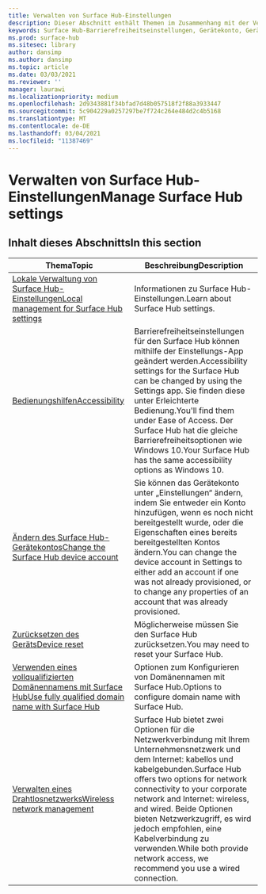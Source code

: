 ```yaml
---
title: Verwalten von Surface Hub-Einstellungen
description: Dieser Abschnitt enthält Themen im Zusammenhang mit der Verwaltung von Surface Hub-Einstellungen.
keywords: Surface Hub-Barrierefreiheitseinstellungen, Gerätekonto, Gerätezurücksetzung, Windows-Updates, Verwaltung des Drahtlosnetzwerks
ms.prod: surface-hub
ms.sitesec: library
author: dansimp
ms.author: dansimp
ms.topic: article
ms.date: 03/03/2021
ms.reviewer: ''
manager: laurawi
ms.localizationpriority: medium
ms.openlocfilehash: 2d9343881f34bfad7d48b057518f2f88a3933447
ms.sourcegitcommit: 5c904229a0257297be7f724c264e484d2c4b5168
ms.translationtype: MT
ms.contentlocale: de-DE
ms.lasthandoff: 03/04/2021
ms.locfileid: "11387469"
---
```

# <a name="manage-surface-hub-settings"></a><span data-ttu-id="f5f6d-104">Verwalten von Surface Hub-Einstellungen</span><span class="sxs-lookup"><span data-stu-id="f5f6d-104">Manage Surface Hub settings</span></span>

## <a name="in-this-section"></a><span data-ttu-id="f5f6d-105">Inhalt dieses Abschnitts</span><span class="sxs-lookup"><span data-stu-id="f5f6d-105">In this section</span></span>

|<span data-ttu-id="f5f6d-106">Thema</span><span class="sxs-lookup"><span data-stu-id="f5f6d-106">Topic</span></span> | <span data-ttu-id="f5f6d-107">Beschreibung</span><span class="sxs-lookup"><span data-stu-id="f5f6d-107">Description</span></span>|
| ------ | --------------- |
| [<span data-ttu-id="f5f6d-108">Lokale Verwaltung von Surface Hub-Einstellungen</span><span class="sxs-lookup"><span data-stu-id="f5f6d-108">Local management for Surface Hub settings</span></span>](local-management-surface-hub-settings.md) | <span data-ttu-id="f5f6d-109">Informationen zu Surface Hub-Einstellungen.</span><span class="sxs-lookup"><span data-stu-id="f5f6d-109">Learn about Surface Hub settings.</span></span>  |
| [<span data-ttu-id="f5f6d-110">Bedienungshilfen</span><span class="sxs-lookup"><span data-stu-id="f5f6d-110">Accessibility</span></span>](accessibility-surface-hub.md) | <span data-ttu-id="f5f6d-111">Barrierefreiheitseinstellungen für den Surface Hub können mithilfe der Einstellungs-App geändert werden.</span><span class="sxs-lookup"><span data-stu-id="f5f6d-111">Accessibility settings for the Surface Hub can be changed by using the Settings app.</span></span> <span data-ttu-id="f5f6d-112">Sie finden diese unter Erleichterte Bedienung.</span><span class="sxs-lookup"><span data-stu-id="f5f6d-112">You'll find them under Ease of Access.</span></span> <span data-ttu-id="f5f6d-113">Der Surface Hub hat die gleiche Barrierefreiheitsoptionen wie Windows 10.</span><span class="sxs-lookup"><span data-stu-id="f5f6d-113">Your Surface Hub has the same accessibility options as Windows 10.</span></span>|
| [<span data-ttu-id="f5f6d-114">Ändern des Surface Hub-Gerätekontos</span><span class="sxs-lookup"><span data-stu-id="f5f6d-114">Change the Surface Hub device account</span></span>](change-surface-hub-device-account.md) | <span data-ttu-id="f5f6d-115">Sie können das Gerätekonto unter „Einstellungen“ ändern, indem Sie entweder ein Konto hinzufügen, wenn es noch nicht bereitgestellt wurde, oder die Eigenschaften eines bereits bereitgestellten Kontos ändern.</span><span class="sxs-lookup"><span data-stu-id="f5f6d-115">You can change the device account in Settings to either add an account if one was not already provisioned, or to change any properties of an account that was already provisioned.</span></span>|
| [<span data-ttu-id="f5f6d-116">Zurücksetzen des Geräts</span><span class="sxs-lookup"><span data-stu-id="f5f6d-116">Device reset</span></span>](device-reset-surface-hub.md) | <span data-ttu-id="f5f6d-117">Möglicherweise müssen Sie den Surface Hub zurücksetzen.</span><span class="sxs-lookup"><span data-stu-id="f5f6d-117">You may need to reset your Surface Hub.</span></span>|
| [<span data-ttu-id="f5f6d-118">Verwenden eines vollqualifizierten Domänennamens mit Surface Hub</span><span class="sxs-lookup"><span data-stu-id="f5f6d-118">Use fully qualified domain name with Surface Hub</span></span>](use-fully-qualified-domain-name-surface-hub.md) | <span data-ttu-id="f5f6d-119">Optionen zum Konfigurieren von Domänennamen mit Surface Hub.</span><span class="sxs-lookup"><span data-stu-id="f5f6d-119">Options to configure domain name with Surface Hub.</span></span>  |
| [<span data-ttu-id="f5f6d-120">Verwalten eines Drahtlosnetzwerks</span><span class="sxs-lookup"><span data-stu-id="f5f6d-120">Wireless network management</span></span>](wireless-network-management-for-surface-hub.md) | <span data-ttu-id="f5f6d-121">Surface Hub bietet zwei Optionen für die Netzwerkverbindung mit Ihrem Unternehmensnetzwerk und dem Internet: kabellos und kabelgebunden.</span><span class="sxs-lookup"><span data-stu-id="f5f6d-121">Surface Hub offers two options for network connectivity to your corporate network and Internet: wireless, and wired.</span></span> <span data-ttu-id="f5f6d-122">Beide Optionen bieten Netzwerkzugriff, es wird jedoch empfohlen, eine Kabelverbindung zu verwenden.</span><span class="sxs-lookup"><span data-stu-id="f5f6d-122">While both provide network access, we recommend you use a wired connection.</span></span> |
